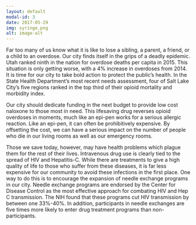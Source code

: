 ```yaml
---
layout: default
modal-id: 3
date: 2017-05-29
img: syringe.png
alt: image-alt
---
```


Far too many of us know what it is like to lose a sibling, a parent, a friend, or a child to an
overdose. Our city finds itself in the grips of a deadly epidemic. Utah ranked ninth in the nation for
overdose deaths per capita in 2015. This situation is only getting worse, with a 4% increase in overdoses
from 2014. It is time for our city to take bold action to protect the public’s health. In the State Health
Department’s most recent needs assessment, four of Salt Lake City’s five regions ranked in the top third
of their opioid mortality and morbidity index.

Our city should dedicate funding in the next budget to provide low cost naloxone to those most
in need. This lifesaving drug reverses opioid overdoses in moments, much like an epi-pen works for a
serious allergic reaction. Like an epi-pen, it can often be prohibitively expensive. By offsetting the cost,
we can have a serious impact on the number of people who die in our living rooms as well as our
emergency rooms.

Those we save today, however, may have health problems which plague them for the rest of
their lives. Intravenous drug use is clearly tied to the spread of HIV and Hepatitis-C. While there are
treatments to give a high quality of life to those who suffer from these diseases, it is far less expensive
for our community to avoid these infections in the first place. One way to do this is to encourage the
expansion of needle exchange programs in our city. Needle exchange programs are endorsed by the
Center for Disease Control as the most effective approach for combating HIV and Hep C transmission.
The NIH found that these programs cut HIV transmission by between one 33%-40%. In addition,
participants in needle exchanges are five times more likely to enter drug treatment programs than non-
participants.
